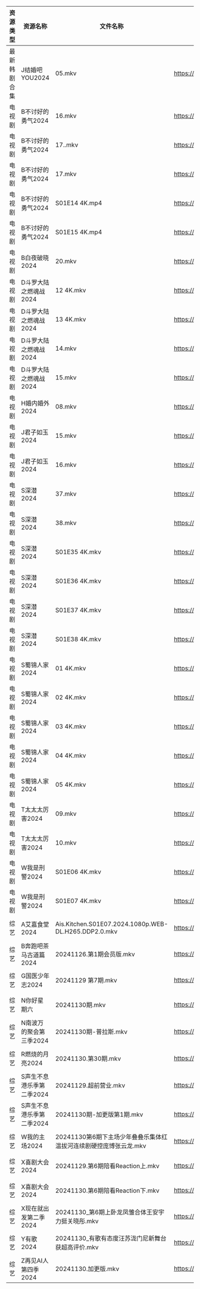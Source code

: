 | 资源类型   | 资源名称            | 文件名称                                                 | 分享链接                                 | 更新时间                |
| ------ | --------------- | ---------------------------------------------------- | ------------------------------------ | ------------------- |
| 最新韩剧合集 | J结婚吧YOU2024     | 05.mkv                                               | https://www.alipan.com/s/ama5JWXGVPR | 2024-11-30 21:05:56 |
| 电视剧    | B不讨好的勇气2024     | 16.mkv                                               | https://www.alipan.com/s/AzTyJxUKR5W | 2024-11-30 19:05:05 |
| 电视剧    | B不讨好的勇气2024     | 17..mkv                                              | https://www.alipan.com/s/AzTyJxUKR5W | 2024-11-30 20:05:05 |
| 电视剧    | B不讨好的勇气2024     | 17.mkv                                               | https://www.alipan.com/s/AzTyJxUKR5W | 2024-11-30 21:05:04 |
| 电视剧    | B不讨好的勇气2024     | S01E14 4K.mp4                                        | https://www.alipan.com/s/AzTyJxUKR5W | 2024-11-30 00:05:04 |
| 电视剧    | B不讨好的勇气2024     | S01E15 4K.mp4                                        | https://www.alipan.com/s/AzTyJxUKR5W | 2024-11-30 00:05:03 |
| 电视剧    | B白夜破晓2024       | 20.mkv                                               | https://www.alipan.com/s/1CH4Gu47Hq3 | 2024-11-30 14:05:08 |
| 电视剧    | D斗罗大陆之燃魂战2024   | 12 4K.mkv                                            | https://www.alipan.com/s/WhimePMapd8 | 2024-11-30 08:05:26 |
| 电视剧    | D斗罗大陆之燃魂战2024   | 13 4K.mkv                                            | https://www.alipan.com/s/WhimePMapd8 | 2024-11-30 08:05:26 |
| 电视剧    | D斗罗大陆之燃魂战2024   | 14.mkv                                               | https://www.alipan.com/s/WhimePMapd8 | 2024-11-30 19:05:16 |
| 电视剧    | D斗罗大陆之燃魂战2024   | 15.mkv                                               | https://www.alipan.com/s/WhimePMapd8 | 2024-11-30 21:05:18 |
| 电视剧    | H婚内婚外2024       | 08.mkv                                               | https://www.alipan.com/s/D9p85UvwTy1 | 2024-11-30 20:05:45 |
| 电视剧    | J君子如玉2024       | 15.mkv                                               | https://www.alipan.com/s/77tSduETaD2 | 2024-11-30 14:05:59 |
| 电视剧    | J君子如玉2024       | 16.mkv                                               | https://www.alipan.com/s/77tSduETaD2 | 2024-11-30 14:05:59 |
| 电视剧    | S深潜2024         | 37.mkv                                               | https://www.alipan.com/s/mKzzNt5BcAW | 2024-11-30 18:06:22 |
| 电视剧    | S深潜2024         | 38.mkv                                               | https://www.alipan.com/s/mKzzNt5BcAW | 2024-11-30 18:06:22 |
| 电视剧    | S深潜2024         | S01E35 4K.mkv                                        | https://www.alipan.com/s/mKzzNt5BcAW | 2024-11-30 16:06:21 |
| 电视剧    | S深潜2024         | S01E36 4K.mkv                                        | https://www.alipan.com/s/mKzzNt5BcAW | 2024-11-30 16:06:20 |
| 电视剧    | S深潜2024         | S01E37 4K.mkv                                        | https://www.alipan.com/s/mKzzNt5BcAW | 2024-11-30 20:06:31 |
| 电视剧    | S深潜2024         | S01E38 4K.mkv                                        | https://www.alipan.com/s/mKzzNt5BcAW | 2024-11-30 20:06:31 |
| 电视剧    | S蜀锦人家2024       | 01 4K.mkv                                            | https://www.alipan.com/s/xFUXpEcroYn | 2024-11-30 16:06:24 |
| 电视剧    | S蜀锦人家2024       | 02 4K.mkv                                            | https://www.alipan.com/s/xFUXpEcroYn | 2024-11-30 16:06:24 |
| 电视剧    | S蜀锦人家2024       | 03 4K.mkv                                            | https://www.alipan.com/s/xFUXpEcroYn | 2024-11-30 16:06:24 |
| 电视剧    | S蜀锦人家2024       | 04 4K.mkv                                            | https://www.alipan.com/s/xFUXpEcroYn | 2024-11-30 16:06:23 |
| 电视剧    | S蜀锦人家2024       | 05 4K.mkv                                            | https://www.alipan.com/s/xFUXpEcroYn | 2024-11-30 16:06:23 |
| 电视剧    | T太太太厉害2024      | 09.mkv                                               | https://www.alipan.com/s/U1zCNQzpRaK | 2024-11-30 21:06:33 |
| 电视剧    | T太太太厉害2024      | 10.mkv                                               | https://www.alipan.com/s/U1zCNQzpRaK | 2024-11-30 21:06:33 |
| 电视剧    | W我是刑警2024       | S01E06 4K.mkv                                        | https://www.alipan.com/s/X4iHvkfzxYG | 2024-11-30 00:06:32 |
| 电视剧    | W我是刑警2024       | S01E07 4K.mkv                                        | https://www.alipan.com/s/X4iHvkfzxYG | 2024-11-30 00:06:32 |
| 综艺     | A艾嘉食堂2024       | Ais.Kitchen.S01E07.2024.1080p.WEB-DL.H265.DDP2.0.mkv | https://www.alipan.com/s/qqA2j1AeyfW | 2024-11-30 00:06:52 |
| 综艺     | B奔跑吧茶马古道篇2024   | 20241126.第1期会员版.mkv                                  | https://www.alipan.com/s/Cvhx6FJfDYP | 2024-11-30 14:07:03 |
| 综艺     | G国医少年志2024      | 20241129 第7期.mkv                                     | https://www.alipan.com/s/wkqS6TFhLw8 | 2024-11-30 00:07:00 |
| 综艺     | N你好星期六          | 20241130期.mkv                                        | https://www.alipan.com/s/V89qnjC6T3z | 2024-11-30 21:07:21 |
| 综艺     | N南波万的聚会第三季2024  | 20241130期-普拉斯.mkv                                    | https://www.alipan.com/s/ZWErZGPfuar | 2024-11-30 14:07:37 |
| 综艺     | R燃烧的月亮2024      | 20241130.第30期.mkv                                    | https://www.alipan.com/s/S4qcpFUguQa | 2024-11-30 14:07:44 |
| 综艺     | S声生不息港乐季第二季2024 | 20241129.超前营业.mkv                                    | https://www.alipan.com/s/UNcuH6NR3w3 | 2024-11-30 14:07:50 |
| 综艺     | S声生不息港乐季第二季2024 | 20241130期-加更版第1期.mkv                                 | https://www.alipan.com/s/UNcuH6NR3w3 | 2024-11-30 14:07:49 |
| 综艺     | W我的主场2024       | 20241130第6期下主场少年叠叠乐集体红温拔河连续剧硬控庞博张云龙.mkv              | https://www.alipan.com/s/KLxaNppeykr | 2024-11-30 14:08:08 |
| 综艺     | X喜剧大会2024       | 20241129.第6期陪看Reaction上.mkv                          | https://www.alipan.com/s/csZtJtZJbGQ | 2024-11-30 14:08:13 |
| 综艺     | X喜剧大会2024       | 20241130.第6期陪看Reaction下.mkv                          | https://www.alipan.com/s/csZtJtZJbGQ | 2024-11-30 14:08:13 |
| 综艺     | X现在就出发第二季2024   | 20241130_第6期上卧龙凤雏合体王安宇力挺关晓彤.mkv                      | https://www.alipan.com/s/WhtSNLxQcYW | 2024-11-30 14:08:16 |
| 综艺     | Y有歌2024         | 20241130_有歌有态度汪苏泷门尼新舞台获超高评价.mkv                      | https://www.alipan.com/s/6yGmsoRcXPy | 2024-11-30 20:08:31 |
| 综艺     | Z再见AI人第四季2024   | 20241130.加更版.mkv                                     | https://www.alipan.com/s/x547zMqipVp | 2024-11-30 14:08:21 |
